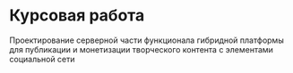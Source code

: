 # Курсовая работа
Проектирование серверной части функционала гибридной платформы для публикации и монетизации творческого контента с элементами социальной сети
